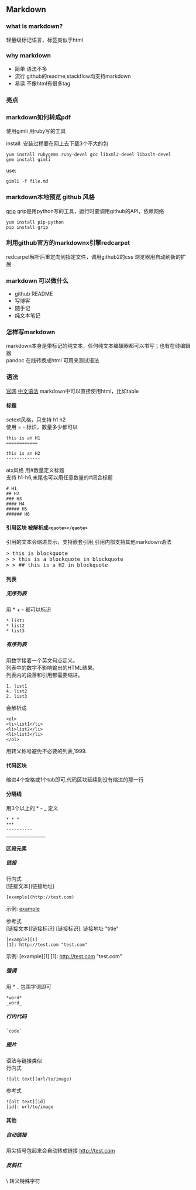 ## Markdown
###  what is markdown?
轻量级标记语言，标签类似于html
### why markdown
* 简单    语法不多
* 流行    github的readme,stackflow均支持markdown
* 易读    不像html有很多tag

### 亮点

### markdown如何转成pdf
使用gimli 用ruby写的工具

install: 安装过程要在网上去下载3个不大的包

    yum install rubygems ruby-devel gcc libxml2-devel libxslt-devel
    gem install gimli
use:

    gimli -f file.md
### markdown本地预览 github 风格
[grip](https://github.com/joeyespo/grip)
grip是用python写的工具，运行时要调用github的API，依赖网络
```
yum install pip-python
pip install grip
```
### 利用github官方的markdownx引擎redcarpet
redcarpet解析后重定向到指定文件，调用github2的css
浏览器用自动刷新的扩展
### markdown 可以做什么
* github README
* 写博客
* 随手记
* 纯文本笔记

### 怎样写markdown
markdown本身是带标记的纯文本，任何纯文本编辑器都可以书写；也有在线编辑器   
pandoc 在线转换成html 可用来测试语法 
### 语法
[官网](http://daringfireball.net/projects/markdown/syntax)
[中文语法](http://wowubuntu.com/markdown/)
markdown中可以直接使用html，比如table
#### 标题
setext风格，只支持 h1 h2   
使用 = - 标识，数量多少都可以

    this is an H1
    ============

    this is an H2
    -------------
atx风格 用#数量定义标题   
支持 h1-h6,末尾也可以用任意数量的#闭合标题 

    # H1
    ## H2
    ### H3
    #### H4
    ##### H5
    ###### H6
#### 引用区块 被解析成`<quote></quote>`
引用的文本会缩进显示，支持嵌套引用,引用内部支持其他markdown语法
<pre>
> this is blockquote
> > this is a blockquote in blockquote
> > ## this is a H2 in blockquote
</pre>
#### 列表
##### 无序列表
用 * + - 都可以标识

    * list1
    * list2
    * list3
##### 有序列表
用数字接着一个英文句点定义。   
列表中的数字不影响输出的HTML结果。   
列表内的段落和引用都需要缩进。

    1. list1
    4. list2
    2. list3
会解析成

    <ol>
    <li>list1</li>
    <li>list2</li>
    <li>list3</li>
    </ol>
用转义称号避免不必要的列表,1999\.
#### 代码区块
缩进4个空格或1个tab即可,代码区块延续到没有缩进的那一行
#### 分隔线
用3个以上的 * - _ 定义

    * * *
    ***
    ----------
    _______________
#### 区段元素
##### 链接
行内式   
\[链接文本](链接地址)

    [example](http://test.com)
示例: [example](http://test.com)

参考式   
\[链接文本][链接标识]
\[链接标识]: 链接地址 "title"

    [example][1]
    [1]: http://test.com "test.com"
示例: [example][1]
[1]: http://test.com "test.com"
##### 强调
用 * _ 包围字词即可

    *word*
    _word_
##### 行内代码
    `code`
##### 图片
语法与链接类似   
行内式

    ![alt text](url/to/image)
参考式

    ![alt text][id]
    [id]: url/to/image
#### 其他
##### 自动链接
用尖括号包起来会自动转成链接 <http://test.com>
##### 反斜杠
\ 转义特殊字符

